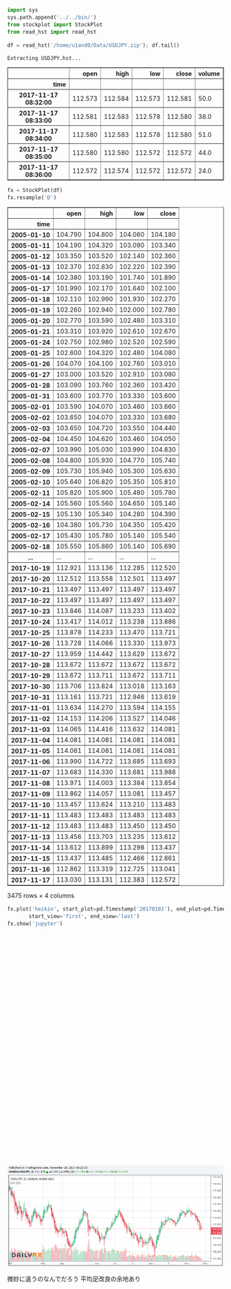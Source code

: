 

```python
import sys
sys.path.append('../../bin/')
from stockplot import StockPlot
from read_hst import read_hst
```


<script>requirejs.config({paths: { 'plotly': ['https://cdn.plot.ly/plotly-latest.min']},});if(!window.Plotly) {{require(['plotly'],function(plotly) {window.Plotly=plotly;});}}</script>



```python
df = read_hst('/home/u1and0/Data/USDJPY.zip'); df.tail()
```

    Extracting USDJPY.hst...





<div>
<style scoped>
    .dataframe tbody tr th:only-of-type {
        vertical-align: middle;
    }

    .dataframe tbody tr th {
        vertical-align: top;
    }

    .dataframe thead th {
        text-align: right;
    }
</style>
<table border="1" class="dataframe">
  <thead>
    <tr style="text-align: right;">
      <th></th>
      <th>open</th>
      <th>high</th>
      <th>low</th>
      <th>close</th>
      <th>volume</th>
    </tr>
    <tr>
      <th>time</th>
      <th></th>
      <th></th>
      <th></th>
      <th></th>
      <th></th>
    </tr>
  </thead>
  <tbody>
    <tr>
      <th>2017-11-17 08:32:00</th>
      <td>112.573</td>
      <td>112.584</td>
      <td>112.573</td>
      <td>112.581</td>
      <td>50.0</td>
    </tr>
    <tr>
      <th>2017-11-17 08:33:00</th>
      <td>112.581</td>
      <td>112.583</td>
      <td>112.578</td>
      <td>112.580</td>
      <td>38.0</td>
    </tr>
    <tr>
      <th>2017-11-17 08:34:00</th>
      <td>112.580</td>
      <td>112.583</td>
      <td>112.578</td>
      <td>112.580</td>
      <td>51.0</td>
    </tr>
    <tr>
      <th>2017-11-17 08:35:00</th>
      <td>112.580</td>
      <td>112.580</td>
      <td>112.572</td>
      <td>112.572</td>
      <td>44.0</td>
    </tr>
    <tr>
      <th>2017-11-17 08:36:00</th>
      <td>112.572</td>
      <td>112.574</td>
      <td>112.572</td>
      <td>112.572</td>
      <td>24.0</td>
    </tr>
  </tbody>
</table>
</div>




```python
fx = StockPlot(df)
fx.resample('D')
```




<div>
<style scoped>
    .dataframe tbody tr th:only-of-type {
        vertical-align: middle;
    }

    .dataframe tbody tr th {
        vertical-align: top;
    }

    .dataframe thead th {
        text-align: right;
    }
</style>
<table border="1" class="dataframe">
  <thead>
    <tr style="text-align: right;">
      <th></th>
      <th>open</th>
      <th>high</th>
      <th>low</th>
      <th>close</th>
    </tr>
    <tr>
      <th>time</th>
      <th></th>
      <th></th>
      <th></th>
      <th></th>
    </tr>
  </thead>
  <tbody>
    <tr>
      <th>2005-01-10</th>
      <td>104.790</td>
      <td>104.800</td>
      <td>104.060</td>
      <td>104.180</td>
    </tr>
    <tr>
      <th>2005-01-11</th>
      <td>104.190</td>
      <td>104.320</td>
      <td>103.090</td>
      <td>103.340</td>
    </tr>
    <tr>
      <th>2005-01-12</th>
      <td>103.350</td>
      <td>103.520</td>
      <td>102.140</td>
      <td>102.360</td>
    </tr>
    <tr>
      <th>2005-01-13</th>
      <td>102.370</td>
      <td>102.830</td>
      <td>102.220</td>
      <td>102.390</td>
    </tr>
    <tr>
      <th>2005-01-14</th>
      <td>102.380</td>
      <td>103.190</td>
      <td>101.740</td>
      <td>101.890</td>
    </tr>
    <tr>
      <th>2005-01-17</th>
      <td>101.990</td>
      <td>102.170</td>
      <td>101.640</td>
      <td>102.100</td>
    </tr>
    <tr>
      <th>2005-01-18</th>
      <td>102.110</td>
      <td>102.990</td>
      <td>101.930</td>
      <td>102.270</td>
    </tr>
    <tr>
      <th>2005-01-19</th>
      <td>102.260</td>
      <td>102.940</td>
      <td>102.000</td>
      <td>102.780</td>
    </tr>
    <tr>
      <th>2005-01-20</th>
      <td>102.770</td>
      <td>103.590</td>
      <td>102.480</td>
      <td>103.310</td>
    </tr>
    <tr>
      <th>2005-01-21</th>
      <td>103.310</td>
      <td>103.920</td>
      <td>102.610</td>
      <td>102.670</td>
    </tr>
    <tr>
      <th>2005-01-24</th>
      <td>102.750</td>
      <td>102.980</td>
      <td>102.520</td>
      <td>102.590</td>
    </tr>
    <tr>
      <th>2005-01-25</th>
      <td>102.600</td>
      <td>104.320</td>
      <td>102.480</td>
      <td>104.080</td>
    </tr>
    <tr>
      <th>2005-01-26</th>
      <td>104.070</td>
      <td>104.100</td>
      <td>102.760</td>
      <td>103.010</td>
    </tr>
    <tr>
      <th>2005-01-27</th>
      <td>103.000</td>
      <td>103.520</td>
      <td>102.910</td>
      <td>103.080</td>
    </tr>
    <tr>
      <th>2005-01-28</th>
      <td>103.090</td>
      <td>103.760</td>
      <td>102.360</td>
      <td>103.420</td>
    </tr>
    <tr>
      <th>2005-01-31</th>
      <td>103.600</td>
      <td>103.770</td>
      <td>103.330</td>
      <td>103.600</td>
    </tr>
    <tr>
      <th>2005-02-01</th>
      <td>103.590</td>
      <td>104.070</td>
      <td>103.480</td>
      <td>103.660</td>
    </tr>
    <tr>
      <th>2005-02-02</th>
      <td>103.650</td>
      <td>104.070</td>
      <td>103.330</td>
      <td>103.680</td>
    </tr>
    <tr>
      <th>2005-02-03</th>
      <td>103.650</td>
      <td>104.720</td>
      <td>103.550</td>
      <td>104.440</td>
    </tr>
    <tr>
      <th>2005-02-04</th>
      <td>104.450</td>
      <td>104.620</td>
      <td>103.460</td>
      <td>104.050</td>
    </tr>
    <tr>
      <th>2005-02-07</th>
      <td>103.990</td>
      <td>105.030</td>
      <td>103.990</td>
      <td>104.830</td>
    </tr>
    <tr>
      <th>2005-02-08</th>
      <td>104.800</td>
      <td>105.930</td>
      <td>104.770</td>
      <td>105.740</td>
    </tr>
    <tr>
      <th>2005-02-09</th>
      <td>105.730</td>
      <td>105.940</td>
      <td>105.300</td>
      <td>105.630</td>
    </tr>
    <tr>
      <th>2005-02-10</th>
      <td>105.640</td>
      <td>106.820</td>
      <td>105.350</td>
      <td>105.810</td>
    </tr>
    <tr>
      <th>2005-02-11</th>
      <td>105.820</td>
      <td>105.900</td>
      <td>105.480</td>
      <td>105.780</td>
    </tr>
    <tr>
      <th>2005-02-14</th>
      <td>105.560</td>
      <td>105.560</td>
      <td>104.650</td>
      <td>105.140</td>
    </tr>
    <tr>
      <th>2005-02-15</th>
      <td>105.130</td>
      <td>105.340</td>
      <td>104.280</td>
      <td>104.390</td>
    </tr>
    <tr>
      <th>2005-02-16</th>
      <td>104.380</td>
      <td>105.730</td>
      <td>104.350</td>
      <td>105.420</td>
    </tr>
    <tr>
      <th>2005-02-17</th>
      <td>105.430</td>
      <td>105.780</td>
      <td>105.140</td>
      <td>105.540</td>
    </tr>
    <tr>
      <th>2005-02-18</th>
      <td>105.550</td>
      <td>105.860</td>
      <td>105.140</td>
      <td>105.690</td>
    </tr>
    <tr>
      <th>...</th>
      <td>...</td>
      <td>...</td>
      <td>...</td>
      <td>...</td>
    </tr>
    <tr>
      <th>2017-10-19</th>
      <td>112.921</td>
      <td>113.136</td>
      <td>112.285</td>
      <td>112.520</td>
    </tr>
    <tr>
      <th>2017-10-20</th>
      <td>112.512</td>
      <td>113.558</td>
      <td>112.501</td>
      <td>113.497</td>
    </tr>
    <tr>
      <th>2017-10-21</th>
      <td>113.497</td>
      <td>113.497</td>
      <td>113.497</td>
      <td>113.497</td>
    </tr>
    <tr>
      <th>2017-10-22</th>
      <td>113.497</td>
      <td>113.497</td>
      <td>113.497</td>
      <td>113.497</td>
    </tr>
    <tr>
      <th>2017-10-23</th>
      <td>113.846</td>
      <td>114.087</td>
      <td>113.233</td>
      <td>113.402</td>
    </tr>
    <tr>
      <th>2017-10-24</th>
      <td>113.417</td>
      <td>114.012</td>
      <td>113.238</td>
      <td>113.886</td>
    </tr>
    <tr>
      <th>2017-10-25</th>
      <td>113.878</td>
      <td>114.233</td>
      <td>113.470</td>
      <td>113.721</td>
    </tr>
    <tr>
      <th>2017-10-26</th>
      <td>113.728</td>
      <td>114.066</td>
      <td>113.330</td>
      <td>113.973</td>
    </tr>
    <tr>
      <th>2017-10-27</th>
      <td>113.959</td>
      <td>114.442</td>
      <td>113.629</td>
      <td>113.672</td>
    </tr>
    <tr>
      <th>2017-10-28</th>
      <td>113.672</td>
      <td>113.672</td>
      <td>113.672</td>
      <td>113.672</td>
    </tr>
    <tr>
      <th>2017-10-29</th>
      <td>113.672</td>
      <td>113.711</td>
      <td>113.672</td>
      <td>113.711</td>
    </tr>
    <tr>
      <th>2017-10-30</th>
      <td>113.706</td>
      <td>113.824</td>
      <td>113.018</td>
      <td>113.163</td>
    </tr>
    <tr>
      <th>2017-10-31</th>
      <td>113.161</td>
      <td>113.721</td>
      <td>112.946</td>
      <td>113.619</td>
    </tr>
    <tr>
      <th>2017-11-01</th>
      <td>113.634</td>
      <td>114.270</td>
      <td>113.594</td>
      <td>114.155</td>
    </tr>
    <tr>
      <th>2017-11-02</th>
      <td>114.153</td>
      <td>114.206</td>
      <td>113.527</td>
      <td>114.046</td>
    </tr>
    <tr>
      <th>2017-11-03</th>
      <td>114.065</td>
      <td>114.416</td>
      <td>113.632</td>
      <td>114.081</td>
    </tr>
    <tr>
      <th>2017-11-04</th>
      <td>114.081</td>
      <td>114.081</td>
      <td>114.081</td>
      <td>114.081</td>
    </tr>
    <tr>
      <th>2017-11-05</th>
      <td>114.081</td>
      <td>114.081</td>
      <td>114.081</td>
      <td>114.081</td>
    </tr>
    <tr>
      <th>2017-11-06</th>
      <td>113.990</td>
      <td>114.722</td>
      <td>113.685</td>
      <td>113.693</td>
    </tr>
    <tr>
      <th>2017-11-07</th>
      <td>113.683</td>
      <td>114.330</td>
      <td>113.681</td>
      <td>113.988</td>
    </tr>
    <tr>
      <th>2017-11-08</th>
      <td>113.971</td>
      <td>114.003</td>
      <td>113.384</td>
      <td>113.854</td>
    </tr>
    <tr>
      <th>2017-11-09</th>
      <td>113.862</td>
      <td>114.057</td>
      <td>113.081</td>
      <td>113.457</td>
    </tr>
    <tr>
      <th>2017-11-10</th>
      <td>113.457</td>
      <td>113.624</td>
      <td>113.210</td>
      <td>113.483</td>
    </tr>
    <tr>
      <th>2017-11-11</th>
      <td>113.483</td>
      <td>113.483</td>
      <td>113.483</td>
      <td>113.483</td>
    </tr>
    <tr>
      <th>2017-11-12</th>
      <td>113.483</td>
      <td>113.483</td>
      <td>113.450</td>
      <td>113.450</td>
    </tr>
    <tr>
      <th>2017-11-13</th>
      <td>113.456</td>
      <td>113.703</td>
      <td>113.235</td>
      <td>113.612</td>
    </tr>
    <tr>
      <th>2017-11-14</th>
      <td>113.612</td>
      <td>113.899</td>
      <td>113.298</td>
      <td>113.437</td>
    </tr>
    <tr>
      <th>2017-11-15</th>
      <td>113.437</td>
      <td>113.485</td>
      <td>112.466</td>
      <td>112.861</td>
    </tr>
    <tr>
      <th>2017-11-16</th>
      <td>112.862</td>
      <td>113.319</td>
      <td>112.725</td>
      <td>113.041</td>
    </tr>
    <tr>
      <th>2017-11-17</th>
      <td>113.030</td>
      <td>113.131</td>
      <td>112.383</td>
      <td>112.572</td>
    </tr>
  </tbody>
</table>
<p>3475 rows × 4 columns</p>
</div>




```python
fx.plot('heikin', start_plot=pd.Timestamp('20170101'), end_plot=pd.Timestamp('20171124'),
       start_view='first', end_view='last')
fx.show('jupyter')
```


<div id="7eaca0ae-21cd-4f73-9434-25a36cbf8f64" style="height: 525px; width: 100%;" class="plotly-graph-div"></div><script type="text/javascript">require(["plotly"], function(Plotly) { window.PLOTLYENV=window.PLOTLYENV || {};window.PLOTLYENV.BASE_URL="https://plot.ly";Plotly.newPlot("7eaca0ae-21cd-4f73-9434-25a36cbf8f64", [{"type": "box", "x": ["2017-01-02", "2017-01-02", "2017-01-02", "2017-01-02", "2017-01-02", "2017-01-02", "2017-01-03", "2017-01-03", "2017-01-03", "2017-01-03", "2017-01-03", "2017-01-03", "2017-01-09", "2017-01-09", "2017-01-09", "2017-01-09", "2017-01-09", "2017-01-09", "2017-01-18", "2017-01-18", "2017-01-18", "2017-01-18", "2017-01-18", "2017-01-18", "2017-01-19", "2017-01-19", "2017-01-19", "2017-01-19", "2017-01-19", "2017-01-19", "2017-01-20", "2017-01-20", "2017-01-20", "2017-01-20", "2017-01-20", "2017-01-20", "2017-01-25", "2017-01-25", "2017-01-25", "2017-01-25", "2017-01-25", "2017-01-25", "2017-01-26", "2017-01-26", "2017-01-26", "2017-01-26", "2017-01-26", "2017-01-26", "2017-01-27", "2017-01-27", "2017-01-27", "2017-01-27", "2017-01-27", "2017-01-27", "2017-02-08", "2017-02-08", "2017-02-08", "2017-02-08", "2017-02-08", "2017-02-08", "2017-02-09", "2017-02-09", "2017-02-09", "2017-02-09", "2017-02-09", "2017-02-09", "2017-02-10", "2017-02-10", "2017-02-10", "2017-02-10", "2017-02-10", "2017-02-10", "2017-02-12", "2017-02-12", "2017-02-12", "2017-02-12", "2017-02-12", "2017-02-12", "2017-02-13", "2017-02-13", "2017-02-13", "2017-02-13", "2017-02-13", "2017-02-13", "2017-02-14", "2017-02-14", "2017-02-14", "2017-02-14", "2017-02-14", "2017-02-14", "2017-02-15", "2017-02-15", "2017-02-15", "2017-02-15", "2017-02-15", "2017-02-15", "2017-02-21", "2017-02-21", "2017-02-21", "2017-02-21", "2017-02-21", "2017-02-21", "2017-02-22", "2017-02-22", "2017-02-22", "2017-02-22", "2017-02-22", "2017-02-22", "2017-02-27", "2017-02-27", "2017-02-27", "2017-02-27", "2017-02-27", "2017-02-27", "2017-03-01", "2017-03-01", "2017-03-01", "2017-03-01", "2017-03-01", "2017-03-01", "2017-03-02", "2017-03-02", "2017-03-02", "2017-03-02", "2017-03-02", "2017-03-02", "2017-03-03", "2017-03-03", "2017-03-03", "2017-03-03", "2017-03-03", "2017-03-03", "2017-03-07", "2017-03-07", "2017-03-07", "2017-03-07", "2017-03-07", "2017-03-07", "2017-03-08", "2017-03-08", "2017-03-08", "2017-03-08", "2017-03-08", "2017-03-08", "2017-03-09", "2017-03-09", "2017-03-09", "2017-03-09", "2017-03-09", "2017-03-09", "2017-03-10", "2017-03-10", "2017-03-10", "2017-03-10", "2017-03-10", "2017-03-10", "2017-03-13", "2017-03-13", "2017-03-13", "2017-03-13", "2017-03-13", "2017-03-13", "2017-03-14", "2017-03-14", "2017-03-14", "2017-03-14", "2017-03-14", "2017-03-14", "2017-03-24", "2017-03-24", "2017-03-24", "2017-03-24", "2017-03-24", "2017-03-24", "2017-03-28", "2017-03-28", "2017-03-28", "2017-03-28", "2017-03-28", "2017-03-28", "2017-03-29", "2017-03-29", "2017-03-29", "2017-03-29", "2017-03-29", "2017-03-29", "2017-03-30", "2017-03-30", "2017-03-30", "2017-03-30", "2017-03-30", "2017-03-30", "2017-03-31", "2017-03-31", "2017-03-31", "2017-03-31", "2017-03-31", "2017-03-31", "2017-04-05", "2017-04-05", "2017-04-05", "2017-04-05", "2017-04-05", "2017-04-05", "2017-04-06", "2017-04-06", "2017-04-06", "2017-04-06", "2017-04-06", "2017-04-06", "2017-04-07", "2017-04-07", "2017-04-07", "2017-04-07", "2017-04-07", "2017-04-07", "2017-04-10", "2017-04-10", "2017-04-10", "2017-04-10", "2017-04-10", "2017-04-10", "2017-04-19", "2017-04-19", "2017-04-19", "2017-04-19", "2017-04-19", "2017-04-19", "2017-04-20", "2017-04-20", "2017-04-20", "2017-04-20", "2017-04-20", "2017-04-20", "2017-04-21", "2017-04-21", "2017-04-21", "2017-04-21", "2017-04-21", "2017-04-21", "2017-04-24", "2017-04-24", "2017-04-24", "2017-04-24", "2017-04-24", "2017-04-24", "2017-04-25", "2017-04-25", "2017-04-25", "2017-04-25", "2017-04-25", "2017-04-25", "2017-04-26", "2017-04-26", "2017-04-26", "2017-04-26", "2017-04-26", "2017-04-26", "2017-04-27", "2017-04-27", "2017-04-27", "2017-04-27", "2017-04-27", "2017-04-27", "2017-04-28", "2017-04-28", "2017-04-28", "2017-04-28", "2017-04-28", "2017-04-28", "2017-05-01", "2017-05-01", "2017-05-01", "2017-05-01", "2017-05-01", "2017-05-01", "2017-05-02", "2017-05-02", "2017-05-02", "2017-05-02", "2017-05-02", "2017-05-02", "2017-05-03", "2017-05-03", "2017-05-03", "2017-05-03", "2017-05-03", "2017-05-03", "2017-05-04", "2017-05-04", "2017-05-04", "2017-05-04", "2017-05-04", "2017-05-04", "2017-05-08", "2017-05-08", "2017-05-08", "2017-05-08", "2017-05-08", "2017-05-08", "2017-05-09", "2017-05-09", "2017-05-09", "2017-05-09", "2017-05-09", "2017-05-09", "2017-05-10", "2017-05-10", "2017-05-10", "2017-05-10", "2017-05-10", "2017-05-10", "2017-05-19", "2017-05-19", "2017-05-19", "2017-05-19", "2017-05-19", "2017-05-19", "2017-05-23", "2017-05-23", "2017-05-23", "2017-05-23", "2017-05-23", "2017-05-23", "2017-05-24", "2017-05-24", "2017-05-24", "2017-05-24", "2017-05-24", "2017-05-24", "2017-05-25", "2017-05-25", "2017-05-25", "2017-05-25", "2017-05-25", "2017-05-25", "2017-06-01", "2017-06-01", "2017-06-01", "2017-06-01", "2017-06-01", "2017-06-01", "2017-06-08", "2017-06-08", "2017-06-08", "2017-06-08", "2017-06-08", "2017-06-08", "2017-06-09", "2017-06-09", "2017-06-09", "2017-06-09", "2017-06-09", "2017-06-09", "2017-06-10", "2017-06-10", "2017-06-10", "2017-06-10", "2017-06-10", "2017-06-10", "2017-06-15", "2017-06-15", "2017-06-15", "2017-06-15", "2017-06-15", "2017-06-15", "2017-06-16", "2017-06-16", "2017-06-16", "2017-06-16", "2017-06-16", "2017-06-16", "2017-06-19", "2017-06-19", "2017-06-19", "2017-06-19", "2017-06-19", "2017-06-19", "2017-06-20", "2017-06-20", "2017-06-20", "2017-06-20", "2017-06-20", "2017-06-20", "2017-06-24", "2017-06-24", "2017-06-24", "2017-06-24", "2017-06-24", "2017-06-24", "2017-06-26", "2017-06-26", "2017-06-26", "2017-06-26", "2017-06-26", "2017-06-26", "2017-06-27", "2017-06-27", "2017-06-27", "2017-06-27", "2017-06-27", "2017-06-27", "2017-06-28", "2017-06-28", "2017-06-28", "2017-06-28", "2017-06-28", "2017-06-28", "2017-06-29", "2017-06-29", "2017-06-29", "2017-06-29", "2017-06-29", "2017-06-29", "2017-06-30", "2017-06-30", "2017-06-30", "2017-06-30", "2017-06-30", "2017-06-30", "2017-07-01", "2017-07-01", "2017-07-01", "2017-07-01", "2017-07-01", "2017-07-01", "2017-07-03", "2017-07-03", "2017-07-03", "2017-07-03", "2017-07-03", "2017-07-03", "2017-07-04", "2017-07-04", "2017-07-04", "2017-07-04", "2017-07-04", "2017-07-04", "2017-07-07", "2017-07-07", "2017-07-07", "2017-07-07", "2017-07-07", "2017-07-07", "2017-07-08", "2017-07-08", "2017-07-08", "2017-07-08", "2017-07-08", "2017-07-08", "2017-07-10", "2017-07-10", "2017-07-10", "2017-07-10", "2017-07-10", "2017-07-10", "2017-07-11", "2017-07-11", "2017-07-11", "2017-07-11", "2017-07-11", "2017-07-11", "2017-07-17", "2017-07-17", "2017-07-17", "2017-07-17", "2017-07-17", "2017-07-17", "2017-07-25", "2017-07-25", "2017-07-25", "2017-07-25", "2017-07-25", "2017-07-25", "2017-07-26", "2017-07-26", "2017-07-26", "2017-07-26", "2017-07-26", "2017-07-26", "2017-08-02", "2017-08-02", "2017-08-02", "2017-08-02", "2017-08-02", "2017-08-02", "2017-08-04", "2017-08-04", "2017-08-04", "2017-08-04", "2017-08-04", "2017-08-04", "2017-08-05", "2017-08-05", "2017-08-05", "2017-08-05", "2017-08-05", "2017-08-05", "2017-08-07", "2017-08-07", "2017-08-07", "2017-08-07", "2017-08-07", "2017-08-07", "2017-08-13", "2017-08-13", "2017-08-13", "2017-08-13", "2017-08-13", "2017-08-13", "2017-08-14", "2017-08-14", "2017-08-14", "2017-08-14", "2017-08-14", "2017-08-14", "2017-08-15", "2017-08-15", "2017-08-15", "2017-08-15", "2017-08-15", "2017-08-15", "2017-08-16", "2017-08-16", "2017-08-16", "2017-08-16", "2017-08-16", "2017-08-16", "2017-08-22", "2017-08-22", "2017-08-22", "2017-08-22", "2017-08-22", "2017-08-22", "2017-08-23", "2017-08-23", "2017-08-23", "2017-08-23", "2017-08-23", "2017-08-23", "2017-08-25", "2017-08-25", "2017-08-25", "2017-08-25", "2017-08-25", "2017-08-25", "2017-08-29", "2017-08-29", "2017-08-29", "2017-08-29", "2017-08-29", "2017-08-29", "2017-08-30", "2017-08-30", "2017-08-30", "2017-08-30", "2017-08-30", "2017-08-30", "2017-08-31", "2017-08-31", "2017-08-31", "2017-08-31", "2017-08-31", "2017-08-31", "2017-09-02", "2017-09-02", "2017-09-02", "2017-09-02", "2017-09-02", "2017-09-02", "2017-09-10", "2017-09-10", "2017-09-10", "2017-09-10", "2017-09-10", "2017-09-10", "2017-09-11", "2017-09-11", "2017-09-11", "2017-09-11", "2017-09-11", "2017-09-11", "2017-09-12", "2017-09-12", "2017-09-12", "2017-09-12", "2017-09-12", "2017-09-12", "2017-09-13", "2017-09-13", "2017-09-13", "2017-09-13", "2017-09-13", "2017-09-13", "2017-09-14", "2017-09-14", "2017-09-14", "2017-09-14", "2017-09-14", "2017-09-14", "2017-09-15", "2017-09-15", "2017-09-15", "2017-09-15", "2017-09-15", "2017-09-15", "2017-09-16", "2017-09-16", "2017-09-16", "2017-09-16", "2017-09-16", "2017-09-16", "2017-09-18", "2017-09-18", "2017-09-18", "2017-09-18", "2017-09-18", "2017-09-18", "2017-09-19", "2017-09-19", "2017-09-19", "2017-09-19", "2017-09-19", "2017-09-19", "2017-09-20", "2017-09-20", "2017-09-20", "2017-09-20", "2017-09-20", "2017-09-20", "2017-09-21", "2017-09-21", "2017-09-21", "2017-09-21", "2017-09-21", "2017-09-21", "2017-09-26", "2017-09-26", "2017-09-26", "2017-09-26", "2017-09-26", "2017-09-26", "2017-09-27", "2017-09-27", "2017-09-27", "2017-09-27", "2017-09-27", "2017-09-27", "2017-09-28", "2017-09-28", "2017-09-28", "2017-09-28", "2017-09-28", "2017-09-28", "2017-09-30", "2017-09-30", "2017-09-30", "2017-09-30", "2017-09-30", "2017-09-30", "2017-10-02", "2017-10-02", "2017-10-02", "2017-10-02", "2017-10-02", "2017-10-02", "2017-10-03", "2017-10-03", "2017-10-03", "2017-10-03", "2017-10-03", "2017-10-03", "2017-10-06", "2017-10-06", "2017-10-06", "2017-10-06", "2017-10-06", "2017-10-06", "2017-10-16", "2017-10-16", "2017-10-16", "2017-10-16", "2017-10-16", "2017-10-16", "2017-10-17", "2017-10-17", "2017-10-17", "2017-10-17", "2017-10-17", "2017-10-17", "2017-10-18", "2017-10-18", "2017-10-18", "2017-10-18", "2017-10-18", "2017-10-18", "2017-10-19", "2017-10-19", "2017-10-19", "2017-10-19", "2017-10-19", "2017-10-19", "2017-10-20", "2017-10-20", "2017-10-20", "2017-10-20", "2017-10-20", "2017-10-20", "2017-10-21", "2017-10-21", "2017-10-21", "2017-10-21", "2017-10-21", "2017-10-21", "2017-10-23", "2017-10-23", "2017-10-23", "2017-10-23", "2017-10-23", "2017-10-23", "2017-10-24", "2017-10-24", "2017-10-24", "2017-10-24", "2017-10-24", "2017-10-24", "2017-10-25", "2017-10-25", "2017-10-25", "2017-10-25", "2017-10-25", "2017-10-25", "2017-10-27", "2017-10-27", "2017-10-27", "2017-10-27", "2017-10-27", "2017-10-27", "2017-10-29", "2017-10-29", "2017-10-29", "2017-10-29", "2017-10-29", "2017-10-29", "2017-11-01", "2017-11-01", "2017-11-01", "2017-11-01", "2017-11-01", "2017-11-01", "2017-11-02", "2017-11-02", "2017-11-02", "2017-11-02", "2017-11-02", "2017-11-02", "2017-11-04", "2017-11-04", "2017-11-04", "2017-11-04", "2017-11-04", "2017-11-04", "2017-11-07", "2017-11-07", "2017-11-07", "2017-11-07", "2017-11-07", "2017-11-07", "2017-11-11", "2017-11-11", "2017-11-11", "2017-11-11", "2017-11-11", "2017-11-11", "2017-11-13", "2017-11-13", "2017-11-13", "2017-11-13", "2017-11-13", "2017-11-13", "2017-11-14", "2017-11-14", "2017-11-14", "2017-11-14", "2017-11-14", "2017-11-14"], "y": [116.7425, 116.7425, 117.12674999999999, 117.12674999999999, 117.12674999999999, 117.483, 117.09100000000001, 117.09100000000001, 117.75450000000001, 117.75450000000001, 117.75450000000001, 118.597, 115.946, 116.166, 116.61525, 116.61525, 116.61525, 117.52, 112.556, 113.38550000000001, 113.6295, 113.6295, 113.6295, 114.749, 113.6065, 113.6065, 114.86425, 114.86425, 114.86425, 115.611, 114.2, 114.727, 114.743, 114.743, 114.743, 115.375, 113.027, 113.2215, 113.502, 113.502, 113.502, 113.977, 113.039, 113.50200000000001, 113.91075, 113.91075, 113.91075, 114.847, 113.8785, 113.8785, 114.82825, 114.82825, 114.82825, 115.365, 111.621, 112.0405, 112.10475, 112.10475, 112.10475, 112.534, 111.728, 112.132, 112.55325, 112.55325, 112.55325, 113.337, 112.574, 112.574, 113.27425000000001, 113.27425000000001, 113.27425000000001, 113.847, 113.199, 113.199, 113.512, 113.512, 113.512, 113.512, 113.428, 113.512, 113.703, 113.703, 113.703, 114.159, 113.24, 113.6125, 113.92075, 113.92075, 113.92075, 114.488, 113.852, 113.97749999999999, 114.29525, 114.29525, 114.29525, 114.946, 112.9605, 112.9605, 113.38825, 113.38825, 113.38825, 113.767, 112.897, 113.3605, 113.3885, 113.3885, 113.3885, 113.719, 111.908, 112.342, 112.391, 112.391, 112.391, 112.83, 112.29, 112.5075, 113.065, 113.065, 113.065, 114.038, 112.96600000000001, 112.96600000000001, 114.054, 114.054, 114.054, 114.582, 113.888, 114.0035, 114.225, 114.225, 114.225, 114.737, 113.718, 113.8655, 113.92875000000001, 113.92875000000001, 113.92875000000001, 114.143, 113.6, 113.92699999999999, 114.16724999999998, 114.16724999999998, 114.16724999999998, 114.746, 114.16149999999999, 114.16149999999999, 114.62525, 114.62525, 114.62525, 114.967, 114.629, 114.629, 114.95299999999999, 114.95299999999999, 114.95299999999999, 115.493, 114.473, 114.713, 114.74025, 114.74025, 114.74025, 114.908, 114.509, 114.78999999999999, 114.81700000000001, 114.81700000000001, 114.81700000000001, 115.184, 110.616, 111.019, 111.06475, 111.06475, 111.06475, 111.471, 110.168, 110.74600000000001, 110.778, 110.778, 110.778, 111.191, 110.707, 110.8765, 111.0345, 111.0345, 111.0345, 111.302, 110.931, 111.0645, 111.44449999999999, 111.44449999999999, 111.44449999999999, 111.932, 111.232, 111.45750000000001, 111.66775, 111.66775, 111.66775, 112.186, 110.527, 110.7905, 110.84224999999999, 110.84224999999999, 110.84224999999999, 111.444, 110.28, 110.699, 110.71775, 110.71775, 110.71775, 111.129, 110.121, 110.731, 110.832, 110.832, 110.832, 111.356, 110.796, 110.9255, 111.07275, 111.07275, 111.07275, 111.568, 108.37, 108.638, 108.69325, 108.69325, 108.69325, 109.168, 108.6175, 108.6175, 109.07825, 109.07825, 109.07825, 109.477, 108.87, 109.0635, 109.17949999999999, 109.17949999999999, 109.17949999999999, 109.411, 109.2185, 109.2185, 110.09875, 110.09875, 110.09875, 110.522, 109.584, 110.112, 110.39099999999999, 110.39099999999999, 110.39099999999999, 111.176, 110.402, 110.402, 111.1725, 111.1725, 111.1725, 111.767, 110.987, 111.03049999999999, 111.20675, 111.20675, 111.20675, 111.588, 111.06, 111.126, 111.355, 111.355, 111.355, 111.706, 111.195, 111.327, 111.53375, 111.53375, 111.53375, 111.918, 111.511, 111.511, 111.95875, 111.95875, 111.95875, 112.294, 111.88550000000001, 111.88550000000001, 112.35025, 112.35025, 112.35025, 112.765, 112.307, 112.3415, 112.62800000000001, 112.62800000000001, 112.62800000000001, 113.038, 112.387, 112.5575, 112.96475000000001, 112.96475000000001, 112.96475000000001, 113.284, 113.094, 113.094, 113.6595, 113.6595, 113.6595, 114.318, 113.5985, 113.5985, 114.04275000000001, 114.04275000000001, 114.04275000000001, 114.357, 111.036, 111.11949999999999, 111.3545, 111.3545, 111.3545, 111.688, 110.852, 111.1495, 111.43100000000001, 111.43100000000001, 111.43100000000001, 111.848, 111.466, 111.512, 111.699, 111.699, 111.699, 112.117, 111.461, 111.6065, 111.672, 111.672, 111.672, 111.941, 110.669, 110.7885, 111.05474999999998, 111.05474999999998, 111.05474999999998, 111.471, 109.371, 109.582, 109.87625, 109.87625, 109.87625, 110.372, 109.727, 109.881, 110.20125000000002, 110.20125000000002, 110.20125000000002, 110.801, 110.1385, 110.1385, 110.312, 110.312, 110.312, 110.312, 109.258, 109.792, 110.16325, 110.16325, 110.16325, 110.968, 110.2135, 110.2135, 110.94600000000001, 110.94600000000001, 110.94600000000001, 111.406, 110.716, 110.838, 111.16999999999999, 111.16999999999999, 111.16999999999999, 111.589, 111.1875, 111.1875, 111.5015, 111.5015, 111.5015, 111.776, 111.2595, 111.2595, 111.263, 111.263, 111.263, 111.263, 111.11, 111.147, 111.5, 111.5, 111.5, 111.934, 111.452, 111.47800000000001, 112.013, 112.013, 112.013, 112.455, 111.819, 112.07249999999999, 112.19525, 112.19525, 112.19525, 112.405, 111.801, 112.27850000000001, 112.287, 112.287, 112.287, 112.915, 111.719, 112.21600000000001, 112.21825, 112.21825, 112.21825, 112.591, 112.2815, 112.2815, 112.42, 112.42, 112.42, 112.42, 112.049, 112.42, 112.73124999999999, 112.73124999999999, 112.73124999999999, 113.461, 112.70750000000001, 112.70750000000001, 113.19775, 113.19775, 113.19775, 113.44, 113.094, 113.218, 113.5755, 113.5755, 113.5755, 114.168, 113.52000000000001, 113.52000000000001, 113.894, 113.894, 113.894, 113.894, 113.848, 113.8555, 114.002, 114.002, 114.002, 114.291, 113.707, 113.9345, 114.0315, 114.0315, 114.0315, 114.485, 112.318, 112.444, 112.555, 112.555, 112.555, 112.856, 110.817, 111.084, 111.43, 111.43, 111.43, 111.946, 111.05, 111.4785, 111.55975, 111.55975, 111.55975, 112.184, 110.274, 110.29050000000001, 110.57825, 110.57825, 110.57825, 110.973, 109.833, 110.3785, 110.38674999999999, 110.38674999999999, 110.38674999999999, 111.039, 110.3375, 110.3375, 110.666, 110.666, 110.666, 110.666, 110.636, 110.666, 110.73325000000001, 110.73325000000001, 110.73325000000001, 110.908, 109.118, 109.118, 109.147, 109.147, 109.147, 109.147, 109.03, 109.147, 109.38475, 109.38475, 109.38475, 109.789, 109.36, 109.36, 110.17125, 110.17125, 110.17125, 110.837, 110.019, 110.126, 110.44075000000001, 110.44075000000001, 110.44075000000001, 110.938, 108.84, 109.1255, 109.241, 109.241, 109.241, 109.642, 108.913, 109.241, 109.3235, 109.3235, 109.3235, 109.814, 109.104, 109.2835, 109.45075, 109.45075, 109.45075, 109.832, 108.256, 109.191, 109.27025, 109.27025, 109.27025, 109.888, 109.4685, 109.4685, 109.96249999999999, 109.96249999999999, 109.96249999999999, 110.428, 109.87, 109.945, 110.17750000000001, 110.17750000000001, 110.17750000000001, 110.66, 110.08449999999999, 110.08449999999999, 110.223, 110.223, 110.223, 110.223, 107.822, 107.822, 107.9965, 107.9965, 107.9965, 108.171, 107.9965, 107.9965, 108.788, 108.788, 108.788, 109.495, 108.76750000000001, 108.76750000000001, 109.75375, 109.75375, 109.75375, 110.241, 109.773, 109.773, 110.28825, 110.28825, 110.28825, 110.68, 110.053, 110.2895, 110.44399999999999, 110.44399999999999, 110.44399999999999, 111.031, 109.542, 110.346, 110.47449999999999, 110.47449999999999, 110.47449999999999, 111.323, 110.5165, 110.5165, 110.823, 110.823, 110.823, 110.823, 110.823, 110.823, 111.3095, 111.3095, 111.3095, 111.652, 111.191, 111.301, 111.54675, 111.54675, 111.54675, 111.868, 111.097, 111.564, 111.839, 111.839, 111.839, 112.521, 111.869, 111.869, 112.36775, 112.36775, 112.36775, 112.705, 111.487, 111.92750000000001, 111.97, 111.97, 111.97, 112.465, 111.964, 111.964, 112.617, 112.617, 112.617, 113.246, 112.242, 112.5065, 112.64075, 112.64075, 112.64075, 113.198, 112.358, 112.358, 112.445, 112.445, 112.445, 112.445, 112.434, 112.445, 112.718, 112.718, 112.718, 113.048, 112.637, 112.695, 112.85625, 112.85625, 112.85625, 113.184, 112.596, 112.76599999999999, 112.86550000000001, 112.86550000000001, 112.86550000000001, 113.429, 111.642, 111.77600000000001, 111.95825, 111.95825, 111.95825, 112.279, 111.95599999999999, 111.95599999999999, 112.2115, 112.2115, 112.2115, 112.468, 112.124, 112.1765, 112.56375, 112.56375, 112.56375, 113.039, 112.285, 112.54599999999999, 112.71549999999999, 112.71549999999999, 112.71549999999999, 113.136, 112.501, 112.7205, 113.01700000000001, 113.01700000000001, 113.01700000000001, 113.558, 113.00450000000001, 113.00450000000001, 113.497, 113.497, 113.497, 113.497, 113.233, 113.497, 113.642, 113.642, 113.642, 114.087, 113.238, 113.624, 113.63825, 113.63825, 113.63825, 114.012, 113.47, 113.6515, 113.8255, 113.8255, 113.8255, 114.233, 113.629, 113.8505, 113.9255, 113.9255, 113.9255, 114.442, 113.672, 113.672, 113.69149999999999, 113.69149999999999, 113.69149999999999, 113.711, 113.39, 113.39, 113.91325, 113.91325, 113.91325, 114.27, 113.527, 113.8945, 113.983, 113.983, 113.983, 114.206, 114.07300000000001, 114.07300000000001, 114.081, 114.081, 114.081, 114.081, 113.681, 113.8415, 113.9205, 113.9205, 113.9205, 114.33, 113.47, 113.47, 113.483, 113.483, 113.483, 113.483, 113.235, 113.4665, 113.5015, 113.5015, 113.5015, 113.703, 113.298, 113.53399999999999, 113.5615, 113.5615, 113.5615, 113.899], "whiskerwidth": 0, "boxpoints": false, "fillcolor": "#3D9970", "showlegend": false, "name": "Increasing", "line": {"color": "#3D9970"}}, {"type": "box", "x": ["2017-01-04", "2017-01-04", "2017-01-04", "2017-01-04", "2017-01-04", "2017-01-04", "2017-01-05", "2017-01-05", "2017-01-05", "2017-01-05", "2017-01-05", "2017-01-05", "2017-01-06", "2017-01-06", "2017-01-06", "2017-01-06", "2017-01-06", "2017-01-06", "2017-01-10", "2017-01-10", "2017-01-10", "2017-01-10", "2017-01-10", "2017-01-10", "2017-01-11", "2017-01-11", "2017-01-11", "2017-01-11", "2017-01-11", "2017-01-11", "2017-01-12", "2017-01-12", "2017-01-12", "2017-01-12", "2017-01-12", "2017-01-12", "2017-01-13", "2017-01-13", "2017-01-13", "2017-01-13", "2017-01-13", "2017-01-13", "2017-01-16", "2017-01-16", "2017-01-16", "2017-01-16", "2017-01-16", "2017-01-16", "2017-01-17", "2017-01-17", "2017-01-17", "2017-01-17", "2017-01-17", "2017-01-17", "2017-01-23", "2017-01-23", "2017-01-23", "2017-01-23", "2017-01-23", "2017-01-23", "2017-01-24", "2017-01-24", "2017-01-24", "2017-01-24", "2017-01-24", "2017-01-24", "2017-01-30", "2017-01-30", "2017-01-30", "2017-01-30", "2017-01-30", "2017-01-30", "2017-01-31", "2017-01-31", "2017-01-31", "2017-01-31", "2017-01-31", "2017-01-31", "2017-02-01", "2017-02-01", "2017-02-01", "2017-02-01", "2017-02-01", "2017-02-01", "2017-02-02", "2017-02-02", "2017-02-02", "2017-02-02", "2017-02-02", "2017-02-02", "2017-02-03", "2017-02-03", "2017-02-03", "2017-02-03", "2017-02-03", "2017-02-03", "2017-02-06", "2017-02-06", "2017-02-06", "2017-02-06", "2017-02-06", "2017-02-06", "2017-02-07", "2017-02-07", "2017-02-07", "2017-02-07", "2017-02-07", "2017-02-07", "2017-02-16", "2017-02-16", "2017-02-16", "2017-02-16", "2017-02-16", "2017-02-16", "2017-02-17", "2017-02-17", "2017-02-17", "2017-02-17", "2017-02-17", "2017-02-17", "2017-02-20", "2017-02-20", "2017-02-20", "2017-02-20", "2017-02-20", "2017-02-20", "2017-02-23", "2017-02-23", "2017-02-23", "2017-02-23", "2017-02-23", "2017-02-23", "2017-02-24", "2017-02-24", "2017-02-24", "2017-02-24", "2017-02-24", "2017-02-24", "2017-02-28", "2017-02-28", "2017-02-28", "2017-02-28", "2017-02-28", "2017-02-28", "2017-03-04", "2017-03-04", "2017-03-04", "2017-03-04", "2017-03-04", "2017-03-04", "2017-03-06", "2017-03-06", "2017-03-06", "2017-03-06", "2017-03-06", "2017-03-06", "2017-03-11", "2017-03-11", "2017-03-11", "2017-03-11", "2017-03-11", "2017-03-11", "2017-03-12", "2017-03-12", "2017-03-12", "2017-03-12", "2017-03-12", "2017-03-12", "2017-03-15", "2017-03-15", "2017-03-15", "2017-03-15", "2017-03-15", "2017-03-15", "2017-03-16", "2017-03-16", "2017-03-16", "2017-03-16", "2017-03-16", "2017-03-16", "2017-03-17", "2017-03-17", "2017-03-17", "2017-03-17", "2017-03-17", "2017-03-17", "2017-03-19", "2017-03-19", "2017-03-19", "2017-03-19", "2017-03-19", "2017-03-19", "2017-03-20", "2017-03-20", "2017-03-20", "2017-03-20", "2017-03-20", "2017-03-20", "2017-03-21", "2017-03-21", "2017-03-21", "2017-03-21", "2017-03-21", "2017-03-21", "2017-03-22", "2017-03-22", "2017-03-22", "2017-03-22", "2017-03-22", "2017-03-22", "2017-03-23", "2017-03-23", "2017-03-23", "2017-03-23", "2017-03-23", "2017-03-23", "2017-03-27", "2017-03-27", "2017-03-27", "2017-03-27", "2017-03-27", "2017-03-27", "2017-04-03", "2017-04-03", "2017-04-03", "2017-04-03", "2017-04-03", "2017-04-03", "2017-04-04", "2017-04-04", "2017-04-04", "2017-04-04", "2017-04-04", "2017-04-04", "2017-04-11", "2017-04-11", "2017-04-11", "2017-04-11", "2017-04-11", "2017-04-11", "2017-04-12", "2017-04-12", "2017-04-12", "2017-04-12", "2017-04-12", "2017-04-12", "2017-04-13", "2017-04-13", "2017-04-13", "2017-04-13", "2017-04-13", "2017-04-13", "2017-04-14", "2017-04-14", "2017-04-14", "2017-04-14", "2017-04-14", "2017-04-14", "2017-04-17", "2017-04-17", "2017-04-17", "2017-04-17", "2017-04-17", "2017-04-17", "2017-04-18", "2017-04-18", "2017-04-18", "2017-04-18", "2017-04-18", "2017-04-18", "2017-05-05", "2017-05-05", "2017-05-05", "2017-05-05", "2017-05-05", "2017-05-05", "2017-05-11", "2017-05-11", "2017-05-11", "2017-05-11", "2017-05-11", "2017-05-11", "2017-05-12", "2017-05-12", "2017-05-12", "2017-05-12", "2017-05-12", "2017-05-12", "2017-05-15", "2017-05-15", "2017-05-15", "2017-05-15", "2017-05-15", "2017-05-15", "2017-05-16", "2017-05-16", "2017-05-16", "2017-05-16", "2017-05-16", "2017-05-16", "2017-05-17", "2017-05-17", "2017-05-17", "2017-05-17", "2017-05-17", "2017-05-17", "2017-05-18", "2017-05-18", "2017-05-18", "2017-05-18", "2017-05-18", "2017-05-18", "2017-05-22", "2017-05-22", "2017-05-22", "2017-05-22", "2017-05-22", "2017-05-22", "2017-05-26", "2017-05-26", "2017-05-26", "2017-05-26", "2017-05-26", "2017-05-26", "2017-05-27", "2017-05-27", "2017-05-27", "2017-05-27", "2017-05-27", "2017-05-27", "2017-05-29", "2017-05-29", "2017-05-29", "2017-05-29", "2017-05-29", "2017-05-29", "2017-05-30", "2017-05-30", "2017-05-30", "2017-05-30", "2017-05-30", "2017-05-30", "2017-05-31", "2017-05-31", "2017-05-31", "2017-05-31", "2017-05-31", "2017-05-31", "2017-06-02", "2017-06-02", "2017-06-02", "2017-06-02", "2017-06-02", "2017-06-02", "2017-06-03", "2017-06-03", "2017-06-03", "2017-06-03", "2017-06-03", "2017-06-03", "2017-06-05", "2017-06-05", "2017-06-05", "2017-06-05", "2017-06-05", "2017-06-05", "2017-06-06", "2017-06-06", "2017-06-06", "2017-06-06", "2017-06-06", "2017-06-06", "2017-06-07", "2017-06-07", "2017-06-07", "2017-06-07", "2017-06-07", "2017-06-07", "2017-06-11", "2017-06-11", "2017-06-11", "2017-06-11", "2017-06-11", "2017-06-11", "2017-06-12", "2017-06-12", "2017-06-12", "2017-06-12", "2017-06-12", "2017-06-12", "2017-06-13", "2017-06-13", "2017-06-13", "2017-06-13", "2017-06-13", "2017-06-13", "2017-06-14", "2017-06-14", "2017-06-14", "2017-06-14", "2017-06-14", "2017-06-14", "2017-06-17", "2017-06-17", "2017-06-17", "2017-06-17", "2017-06-17", "2017-06-17", "2017-06-18", "2017-06-18", "2017-06-18", "2017-06-18", "2017-06-18", "2017-06-18", "2017-06-21", "2017-06-21", "2017-06-21", "2017-06-21", "2017-06-21", "2017-06-21", "2017-06-22", "2017-06-22", "2017-06-22", "2017-06-22", "2017-06-22", "2017-06-22", "2017-06-23", "2017-06-23", "2017-06-23", "2017-06-23", "2017-06-23", "2017-06-23", "2017-06-25", "2017-06-25", "2017-06-25", "2017-06-25", "2017-06-25", "2017-06-25", "2017-07-05", "2017-07-05", "2017-07-05", "2017-07-05", "2017-07-05", "2017-07-05", "2017-07-06", "2017-07-06", "2017-07-06", "2017-07-06", "2017-07-06", "2017-07-06", "2017-07-09", "2017-07-09", "2017-07-09", "2017-07-09", "2017-07-09", "2017-07-09", "2017-07-12", "2017-07-12", "2017-07-12", "2017-07-12", "2017-07-12", "2017-07-12", "2017-07-13", "2017-07-13", "2017-07-13", "2017-07-13", "2017-07-13", "2017-07-13", "2017-07-14", "2017-07-14", "2017-07-14", "2017-07-14", "2017-07-14", "2017-07-14", "2017-07-15", "2017-07-15", "2017-07-15", "2017-07-15", "2017-07-15", "2017-07-15", "2017-07-16", "2017-07-16", "2017-07-16", "2017-07-16", "2017-07-16", "2017-07-16", "2017-07-18", "2017-07-18", "2017-07-18", "2017-07-18", "2017-07-18", "2017-07-18", "2017-07-19", "2017-07-19", "2017-07-19", "2017-07-19", "2017-07-19", "2017-07-19", "2017-07-20", "2017-07-20", "2017-07-20", "2017-07-20", "2017-07-20", "2017-07-20", "2017-07-21", "2017-07-21", "2017-07-21", "2017-07-21", "2017-07-21", "2017-07-21", "2017-07-22", "2017-07-22", "2017-07-22", "2017-07-22", "2017-07-22", "2017-07-22", "2017-07-24", "2017-07-24", "2017-07-24", "2017-07-24", "2017-07-24", "2017-07-24", "2017-07-27", "2017-07-27", "2017-07-27", "2017-07-27", "2017-07-27", "2017-07-27", "2017-07-28", "2017-07-28", "2017-07-28", "2017-07-28", "2017-07-28", "2017-07-28", "2017-07-29", "2017-07-29", "2017-07-29", "2017-07-29", "2017-07-29", "2017-07-29", "2017-07-30", "2017-07-30", "2017-07-30", "2017-07-30", "2017-07-30", "2017-07-30", "2017-07-31", "2017-07-31", "2017-07-31", "2017-07-31", "2017-07-31", "2017-07-31", "2017-08-01", "2017-08-01", "2017-08-01", "2017-08-01", "2017-08-01", "2017-08-01", "2017-08-03", "2017-08-03", "2017-08-03", "2017-08-03", "2017-08-03", "2017-08-03", "2017-08-08", "2017-08-08", "2017-08-08", "2017-08-08", "2017-08-08", "2017-08-08", "2017-08-09", "2017-08-09", "2017-08-09", "2017-08-09", "2017-08-09", "2017-08-09", "2017-08-10", "2017-08-10", "2017-08-10", "2017-08-10", "2017-08-10", "2017-08-10", "2017-08-11", "2017-08-11", "2017-08-11", "2017-08-11", "2017-08-11", "2017-08-11", "2017-08-12", "2017-08-12", "2017-08-12", "2017-08-12", "2017-08-12", "2017-08-12", "2017-08-17", "2017-08-17", "2017-08-17", "2017-08-17", "2017-08-17", "2017-08-17", "2017-08-18", "2017-08-18", "2017-08-18", "2017-08-18", "2017-08-18", "2017-08-18", "2017-08-19", "2017-08-19", "2017-08-19", "2017-08-19", "2017-08-19", "2017-08-19", "2017-08-20", "2017-08-20", "2017-08-20", "2017-08-20", "2017-08-20", "2017-08-20", "2017-08-21", "2017-08-21", "2017-08-21", "2017-08-21", "2017-08-21", "2017-08-21", "2017-08-24", "2017-08-24", "2017-08-24", "2017-08-24", "2017-08-24", "2017-08-24", "2017-08-26", "2017-08-26", "2017-08-26", "2017-08-26", "2017-08-26", "2017-08-26", "2017-08-27", "2017-08-27", "2017-08-27", "2017-08-27", "2017-08-27", "2017-08-27", "2017-08-28", "2017-08-28", "2017-08-28", "2017-08-28", "2017-08-28", "2017-08-28", "2017-09-01", "2017-09-01", "2017-09-01", "2017-09-01", "2017-09-01", "2017-09-01", "2017-09-03", "2017-09-03", "2017-09-03", "2017-09-03", "2017-09-03", "2017-09-03", "2017-09-04", "2017-09-04", "2017-09-04", "2017-09-04", "2017-09-04", "2017-09-04", "2017-09-05", "2017-09-05", "2017-09-05", "2017-09-05", "2017-09-05", "2017-09-05", "2017-09-06", "2017-09-06", "2017-09-06", "2017-09-06", "2017-09-06", "2017-09-06", "2017-09-07", "2017-09-07", "2017-09-07", "2017-09-07", "2017-09-07", "2017-09-07", "2017-09-08", "2017-09-08", "2017-09-08", "2017-09-08", "2017-09-08", "2017-09-08", "2017-09-09", "2017-09-09", "2017-09-09", "2017-09-09", "2017-09-09", "2017-09-09", "2017-09-17", "2017-09-17", "2017-09-17", "2017-09-17", "2017-09-17", "2017-09-17", "2017-09-22", "2017-09-22", "2017-09-22", "2017-09-22", "2017-09-22", "2017-09-22", "2017-09-23", "2017-09-23", "2017-09-23", "2017-09-23", "2017-09-23", "2017-09-23", "2017-09-24", "2017-09-24", "2017-09-24", "2017-09-24", "2017-09-24", "2017-09-24", "2017-09-25", "2017-09-25", "2017-09-25", "2017-09-25", "2017-09-25", "2017-09-25", "2017-09-29", "2017-09-29", "2017-09-29", "2017-09-29", "2017-09-29", "2017-09-29", "2017-10-01", "2017-10-01", "2017-10-01", "2017-10-01", "2017-10-01", "2017-10-01", "2017-10-04", "2017-10-04", "2017-10-04", "2017-10-04", "2017-10-04", "2017-10-04", "2017-10-05", "2017-10-05", "2017-10-05", "2017-10-05", "2017-10-05", "2017-10-05", "2017-10-07", "2017-10-07", "2017-10-07", "2017-10-07", "2017-10-07", "2017-10-07", "2017-10-08", "2017-10-08", "2017-10-08", "2017-10-08", "2017-10-08", "2017-10-08", "2017-10-09", "2017-10-09", "2017-10-09", "2017-10-09", "2017-10-09", "2017-10-09", "2017-10-10", "2017-10-10", "2017-10-10", "2017-10-10", "2017-10-10", "2017-10-10", "2017-10-11", "2017-10-11", "2017-10-11", "2017-10-11", "2017-10-11", "2017-10-11", "2017-10-12", "2017-10-12", "2017-10-12", "2017-10-12", "2017-10-12", "2017-10-12", "2017-10-13", "2017-10-13", "2017-10-13", "2017-10-13", "2017-10-13", "2017-10-13", "2017-10-14", "2017-10-14", "2017-10-14", "2017-10-14", "2017-10-14", "2017-10-14", "2017-10-15", "2017-10-15", "2017-10-15", "2017-10-15", "2017-10-15", "2017-10-15", "2017-10-22", "2017-10-22", "2017-10-22", "2017-10-22", "2017-10-22", "2017-10-22", "2017-10-26", "2017-10-26", "2017-10-26", "2017-10-26", "2017-10-26", "2017-10-26", "2017-10-28", "2017-10-28", "2017-10-28", "2017-10-28", "2017-10-28", "2017-10-28", "2017-10-30", "2017-10-30", "2017-10-30", "2017-10-30", "2017-10-30", "2017-10-30", "2017-10-31", "2017-10-31", "2017-10-31", "2017-10-31", "2017-10-31", "2017-10-31", "2017-11-03", "2017-11-03", "2017-11-03", "2017-11-03", "2017-11-03", "2017-11-03", "2017-11-05", "2017-11-05", "2017-11-05", "2017-11-05", "2017-11-05", "2017-11-05", "2017-11-06", "2017-11-06", "2017-11-06", "2017-11-06", "2017-11-06", "2017-11-06", "2017-11-08", "2017-11-08", "2017-11-08", "2017-11-08", "2017-11-08", "2017-11-08", "2017-11-09", "2017-11-09", "2017-11-09", "2017-11-09", "2017-11-09", "2017-11-09", "2017-11-10", "2017-11-10", "2017-11-10", "2017-11-10", "2017-11-10", "2017-11-10", "2017-11-12", "2017-11-12", "2017-11-12", "2017-11-12", "2017-11-12", "2017-11-12", "2017-11-15", "2017-11-15", "2017-11-15", "2017-11-15", "2017-11-15", "2017-11-15", "2017-11-16", "2017-11-16", "2017-11-16", "2017-11-16", "2017-11-16", "2017-11-16", "2017-11-17", "2017-11-17", "2017-11-17", "2017-11-17", "2017-11-17", "2017-11-17"], "y": [117.041, 117.60499999999999, 117.538, 117.538, 117.538, 118.175, 115.208, 117.46799999999999, 116.29175000000001, 116.29175000000001, 116.29175000000001, 117.46799999999999, 115.059, 116.271, 116.13974999999999, 116.13974999999999, 116.13974999999999, 117.168, 115.188, 116.4975, 115.8145, 115.8145, 115.8145, 116.4975, 114.237, 115.8685, 115.55975, 115.55975, 115.55975, 116.862, 113.745, 115.57, 114.8315, 114.8315, 114.8315, 115.57, 114.152, 115.043, 114.70125, 114.70125, 114.70125, 115.434, 113.61, 114.6095, 114.13725, 114.13725, 114.13725, 114.6095, 112.58, 114.237, 113.4055, 113.4055, 113.4055, 114.271, 112.675, 114.6985, 113.49975, 113.49975, 113.49975, 114.6985, 112.513, 113.457, 113.21000000000001, 113.21000000000001, 113.21000000000001, 113.884, 113.44, 114.78399999999999, 114.2155, 114.2155, 114.2155, 114.942, 112.07, 114.24000000000001, 113.13775, 113.13775, 113.13775, 114.24000000000001, 112.628, 113.26400000000001, 113.13225, 113.13225, 113.13225, 113.942, 112.042, 112.9795, 112.8365, 112.8365, 112.8365, 113.35, 112.305, 112.977, 112.781, 112.781, 112.781, 113.448, 111.613, 112.68549999999999, 112.13, 112.13, 112.13, 112.766, 111.583, 112.07050000000001, 112.05774999999998, 112.05774999999998, 112.05774999999998, 112.567, 113.075, 114.19149999999999, 113.6775, 113.6775, 113.6775, 114.297, 112.608, 113.66900000000001, 113.04400000000001, 113.04400000000001, 113.04400000000001, 113.66900000000001, 112.782, 113.03800000000001, 112.98249999999999, 112.98249999999999, 112.98249999999999, 113.227, 112.54, 113.469, 112.96375, 112.96375, 112.96375, 113.469, 111.924, 112.934, 112.38825, 112.38825, 112.38825, 112.945, 111.679, 112.41300000000001, 112.37599999999999, 112.37599999999999, 112.37599999999999, 112.81, 113.799, 114.1375, 113.9485, 113.9485, 113.9485, 114.1375, 113.549, 113.9675, 113.85075, 113.85075, 113.85075, 114.123, 114.654, 114.837, 114.726, 114.726, 114.726, 114.837, 114.713, 114.739, 114.713, 114.713, 114.713, 114.739, 113.163, 114.7875, 114.0275, 114.0275, 114.0275, 114.874, 112.896, 114.0365, 113.2705, 113.2705, 113.2705, 114.0365, 112.554, 113.3245, 112.99674999999999, 112.99674999999999, 112.99674999999999, 113.482, 112.652, 112.9755, 112.66499999999999, 112.66499999999999, 112.66499999999999, 112.9755, 112.446, 112.66499999999999, 112.6265, 112.6265, 112.6265, 112.887, 111.533, 112.5865, 112.15350000000001, 112.15350000000001, 112.15350000000001, 112.858, 110.721, 112.1115, 111.33324999999999, 111.33324999999999, 111.33324999999999, 112.1115, 110.618, 111.4145, 111.05624999999999, 111.05624999999999, 111.05624999999999, 111.569, 110.1, 111.086, 110.6565, 110.6565, 110.6565, 111.086, 110.846, 111.6265, 111.16199999999999, 111.16199999999999, 111.16199999999999, 111.6265, 110.259, 111.112, 110.68974999999999, 110.68974999999999, 110.68974999999999, 111.112, 109.587, 110.96350000000001, 110.24875, 110.24875, 110.24875, 110.96350000000001, 108.949, 110.2475, 109.35025, 109.35025, 109.35025, 110.2475, 108.715, 109.297, 109.03674999999998, 109.03674999999998, 109.03674999999998, 109.382, 108.537, 109.025, 108.84625, 108.84625, 108.84625, 109.213, 108.123, 108.8175, 108.6855, 108.6855, 108.6855, 109.042, 108.311, 108.7885, 108.69925, 108.69925, 108.69925, 109.21, 112.078, 112.5835, 112.48774999999999, 112.48774999999999, 112.48774999999999, 112.758, 113.449, 114.0985, 113.97575, 113.97575, 113.97575, 114.357, 113.189, 114.0485, 113.56800000000001, 113.56800000000001, 113.56800000000001, 114.0485, 113.134, 113.57050000000001, 113.46675, 113.46675, 113.46675, 113.843, 112.919, 113.445, 113.387, 113.387, 113.387, 113.775, 110.774, 113.42699999999999, 111.93925, 111.93925, 111.93925, 113.42699999999999, 110.226, 111.935, 111.04825, 111.04825, 111.04825, 111.935, 110.922, 111.34700000000001, 111.20425, 111.20425, 111.20425, 111.596, 110.868, 111.643, 111.45100000000001, 111.45100000000001, 111.45100000000001, 111.843, 111.288, 111.54650000000001, 111.288, 111.288, 111.288, 111.54650000000001, 111.159, 111.288, 111.26375, 111.26375, 111.26375, 111.458, 110.656, 111.219, 110.99725, 110.99725, 110.99725, 111.3, 110.474, 111.01650000000001, 110.81675, 110.81675, 110.81675, 111.216, 110.32, 111.0395, 110.94749999999999, 110.94749999999999, 110.94749999999999, 111.699, 110.441, 110.88550000000001, 110.441, 110.441, 110.441, 110.88550000000001, 110.217, 110.441, 110.42875, 110.42875, 110.42875, 110.72, 109.216, 110.389, 109.89349999999999, 109.89349999999999, 109.89349999999999, 110.516, 109.106, 109.92099999999999, 109.53525, 109.53525, 109.53525, 109.92099999999999, 110.3, 110.312, 110.3, 110.3, 110.3, 110.312, 109.622, 110.3, 110.0675, 110.0675, 110.0675, 110.429, 109.777, 110.1095, 109.99799999999999, 109.99799999999999, 109.99799999999999, 110.26, 108.799, 109.9775, 109.67875000000001, 109.67875000000001, 109.67875000000001, 110.332, 110.853, 110.871, 110.853, 110.853, 110.853, 110.871, 110.807, 110.853, 110.838, 110.838, 110.838, 110.869, 111.058, 111.4665, 111.4015, 111.4015, 111.4015, 111.728, 110.939, 111.41, 111.26249999999999, 111.26249999999999, 111.26249999999999, 111.437, 111.093, 111.337, 111.25775000000002, 111.25775000000002, 111.25775000000002, 111.419, 111.124, 111.263, 111.14125, 111.14125, 111.14125, 111.263, 112.814, 113.311, 113.24875, 113.24875, 113.24875, 113.675, 112.876, 113.253, 113.19275, 113.19275, 113.19275, 113.459, 113.846, 113.894, 113.85575, 113.85575, 113.85575, 113.894, 112.916, 113.96700000000001, 113.485, 113.485, 113.485, 113.96700000000001, 112.848, 113.534, 113.19250000000001, 113.19250000000001, 113.19250000000001, 113.534, 112.257, 113.203, 112.90350000000001, 112.90350000000001, 112.90350000000001, 113.566, 112.514, 112.8955, 112.514, 112.514, 112.514, 112.8955, 112.444, 112.514, 112.444, 112.444, 112.444, 112.514, 111.675, 112.523, 112.2485, 112.2485, 112.2485, 112.678, 111.545, 112.32050000000001, 111.93449999999999, 111.93449999999999, 111.93449999999999, 112.32050000000001, 111.471, 111.9855, 111.92025000000001, 111.92025000000001, 111.92025000000001, 112.408, 111.002, 111.90100000000001, 111.51950000000001, 111.51950000000001, 111.51950000000001, 112.066, 111.129, 111.505, 111.129, 111.129, 111.129, 111.505, 110.611, 111.129, 111.02175, 111.02175, 111.02175, 111.308, 110.771, 111.5025, 111.2075, 111.2075, 111.2075, 111.7, 110.539, 111.1795, 110.94775, 110.94775, 110.94775, 111.319, 110.723, 110.9665, 110.723, 110.723, 110.723, 110.9665, 110.627, 110.723, 110.6325, 110.6325, 110.6325, 110.723, 110.204, 110.6325, 110.46199999999999, 110.46199999999999, 110.46199999999999, 110.762, 109.912, 110.441, 110.268, 110.268, 110.268, 110.579, 109.851, 110.53299999999999, 110.35600000000001, 110.35600000000001, 110.35600000000001, 110.816, 110.238, 110.6945, 110.5165, 110.5165, 110.5165, 110.818, 109.551, 110.505, 110.062, 110.062, 110.062, 110.505, 109.142, 110.174, 109.62525, 109.62525, 109.62525, 110.174, 108.714, 109.595, 109.098, 109.098, 109.098, 109.595, 109.118, 109.143, 109.118, 109.118, 109.118, 109.143, 109.435, 110.40299999999999, 109.8785, 109.8785, 109.8785, 110.40299999999999, 108.591, 109.8615, 109.22725, 109.22725, 109.22725, 109.8615, 109.182, 109.36500000000001, 109.182, 109.182, 109.182, 109.36500000000001, 109.182, 109.182, 109.182, 109.182, 109.182, 109.182, 108.627, 109.182, 109.07225, 109.07225, 109.07225, 109.411, 108.838, 109.2835, 109.24925000000002, 109.24925000000002, 109.24925000000002, 109.592, 109.325, 109.43350000000001, 109.325, 109.325, 109.325, 109.43350000000001, 109.325, 109.325, 109.325, 109.325, 109.325, 109.325, 109.015, 109.325, 109.19975000000001, 109.19975000000001, 109.19975000000001, 109.402, 109.551, 110.09, 110.0465, 110.0465, 110.0465, 110.466, 110.223, 110.223, 110.223, 110.223, 110.223, 110.223, 109.372, 110.223, 109.60575, 109.60575, 109.60575, 110.223, 108.622, 109.56450000000001, 109.23049999999999, 109.23049999999999, 109.23049999999999, 109.822, 108.44, 109.239, 108.94675000000001, 108.94675000000001, 108.94675000000001, 109.386, 108.036, 108.9805, 108.72375, 108.72375, 108.72375, 109.252, 107.309, 108.8035, 108.005, 108.005, 108.005, 108.8035, 107.822, 108.119, 107.822, 107.822, 107.822, 108.119, 110.823, 110.823, 110.823, 110.823, 110.823, 110.823, 111.643, 112.3205, 112.1525, 112.1525, 112.1525, 112.542, 111.976, 112.2125, 111.976, 111.976, 111.976, 112.2125, 111.976, 111.976, 111.976, 111.976, 111.976, 111.976, 111.462, 111.976, 111.9585, 111.9585, 111.9585, 112.517, 112.203, 112.5615, 112.41075, 112.41075, 112.41075, 112.724, 112.445, 112.445, 112.445, 112.445, 112.445, 112.445, 112.313, 112.80199999999999, 112.7015, 112.7015, 112.7015, 112.927, 112.401, 112.783, 112.71025, 112.71025, 112.71025, 112.908, 112.641, 112.7185, 112.641, 112.641, 112.641, 112.7185, 112.544, 112.641, 112.59700000000001, 112.59700000000001, 112.59700000000001, 112.641, 112.319, 112.6015, 112.574, 112.574, 112.574, 112.735, 111.98, 112.62100000000001, 112.47, 112.47, 112.47, 112.817, 112.069, 112.5415, 112.39099999999999, 112.39099999999999, 112.39099999999999, 112.574, 112.114, 112.4605, 112.32650000000001, 112.32650000000001, 112.32650000000001, 112.51, 111.676, 112.34100000000001, 112.01875, 112.01875, 112.01875, 112.34100000000001, 111.834, 112.05199999999999, 111.834, 111.834, 111.834, 112.05199999999999, 111.718, 111.834, 111.77600000000001, 111.77600000000001, 111.77600000000001, 111.834, 113.497, 113.497, 113.497, 113.497, 113.497, 113.497, 113.33, 113.7995, 113.77425, 113.77425, 113.77425, 114.066, 113.672, 113.8155, 113.672, 113.672, 113.672, 113.8155, 113.018, 113.69149999999999, 113.42775, 113.42775, 113.42775, 113.824, 112.946, 113.4345, 113.36175, 113.36175, 113.36175, 113.721, 113.632, 114.0995, 114.0485, 114.0485, 114.0485, 114.416, 114.081, 114.081, 114.081, 114.081, 114.081, 114.081, 113.685, 114.081, 114.0225, 114.0225, 114.0225, 114.722, 113.384, 113.8355, 113.803, 113.803, 113.803, 114.003, 113.081, 113.9125, 113.61425, 113.61425, 113.61425, 114.057, 113.21, 113.6595, 113.4435, 113.4435, 113.4435, 113.6595, 113.45, 113.483, 113.4665, 113.4665, 113.4665, 113.483, 112.466, 113.52449999999999, 113.06224999999999, 113.06224999999999, 113.06224999999999, 113.52449999999999, 112.725, 113.149, 112.98674999999999, 112.98674999999999, 112.98674999999999, 113.319, 112.383, 112.9515, 112.779, 112.779, 112.779, 113.131], "whiskerwidth": 0, "boxpoints": false, "fillcolor": "#FF4136", "showlegend": false, "line": {"color": "#FF4136"}, "name": "Decreasing"}], {"xaxis": {"showgrid": true, "range": [1483315200000.0, 1510876800000.0]}, "yaxis": {"autorange": true}}, {"showLink": true, "linkText": "Export to plot.ly"})});</script>


![](heikin_files/ForexChart_USDJPY_2017_heikin)

微妙に違うのなんでだろう
平均足改良の余地あり

